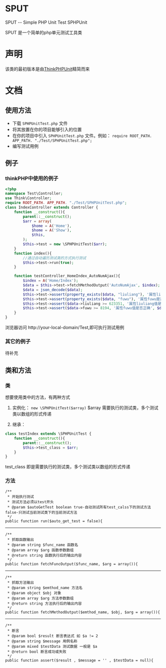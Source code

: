 # SPUT
SPUT -- Simple PHP Unit Test SPHPUnit

SPUT 是一个简单的php单元测试工具类

# 声明

该类的最初版本是由[ThinkPHPUnit](https://github.com/hizt/ThinkPHPUnit)精简而来



# 文档
## 使用方法

* 下载 `SPHPUnitTest.php` 文件
* 将其放置在你的项目能够引入的位置
* 在你的项目中引入 `SPHPUnitTest.php` 文件。例如： `require ROOT_PATH. APP_PATH. "./Test/SPHPUnitTest.php";`
* 编写测试用例

## 例子
### thinkPHP中使用的例子

```php
<?php
namespace Test\Controller;
use Think\Controller;
require ROOT_PATH. APP_PATH. "./Test/SPHPUnitTest.php";
class IndexController extends Controller {
    function __construct(){
		parent::__construct();
		$arr = array(
			$home = A('Home'),
			$home = A('Show'),
			$this,
		);
		$this->test = new \SPHPUnitTest($arr);
	}
    function index(){
        //通过自动遍历测试类的方式执行测试
        $this->test->run(true);
    }

    function testController_HomeIndex_AutoNumAjax(){
    	$index = A('Home/Index');
    	$data = $this->test->fetchMethodOutput('AutoNumAjax', $index);
    	$data = json_decode($data);
    	$this->test->assert(property_exists($data, "liuliang"), '属性liuliang 是否缺失', $data);
    	$this->test->assert(property_exists($data, "fuwu"), '属性fuwu是否缺失', $data);
    	$this->test->assert($data->liuliang >= 623351, '属性liuliang值是否正确', $data);
    	$this->test->assert($data->fuwu >= 8194, '属性fuwu值是否正确', $data);
    }
}
```
浏览器访问 http://your-local-domain/Test,即可执行测试用例

### 其它的例子

待补充

## 类和方法

### 类

想要使用类中的方法，有两种方式

1. 实例化： `new \SPHPUnitTest($array)`
$array 需要执行的测试类，多个测试类以数组的形式传递

2. 继承： 

```php
class testIndex extends \SPHPUnitTest {
    function __construct(){
    	parent::__construct();
        $this->test_class = $arr;
    }
}
```

test_class 即是需要执行的测试类，多个测试类以数组的形式传递

### 方法

    /**
     * 开始执行测试
     * 测试方法必须以test开头
     * @param $autoGetTest boolean true-自动测试所有test_calss下的测试方法 false-只测试当前测试类下的当前测试方法
     */
    public function run($auto_get_test = false){

------------------

    /**
     * 抓取函数输出
     * @param string $func_name 函数名
     * @param array $arg 函数参数数组
     * @return string 函数执行后的输出内容
     */
    public function fetchFuncOutput($func_name, $arg = array()){
    
--------------

    /**
     * 抓取方法输出
     * @param string $emthod_name 方法名
     * @param object $obj 对象
     * @param array $arg 方法参数数组
     * @return string 方法执行后的输出内容
     */
    public function fetchMethodOutput($emthod_name, $obj, $arg = array()){
    
--------------

    /**
     * 断言
     * @param bool $result 断言表达式 如 $a != 2
     * @param string $message 用例名称
     * @param mixed $testData 测试数据 一般是 $a
     * @return bool 断言成功或失败
     */
    public function assert($result , $message = '' , $testData = null){
